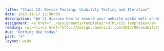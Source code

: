 ```yaml
---
title: "Class 12: Device Testing, Usability Testing and Iteration"
date: 2015-11-17 12:00:00
description: "We'll discuss how to ensure your website works well on multiple devices and browsers using the IdeaBase testing lab in class.  We'll also talk about accessibility and why it's important.  Finally, we'll also discuss how to develop usability and accessibility testing tasks and how to iterate on your design."
assignment: <a href="../assignments/templates">HTML/CSS Templates</a>
reading: <ul><li><a href="http://design.canonical.com/2013/08/usability-testing-how-do-we-design-effective-tasks">Usability testing - how do we design effective tasks by Tingting Zhao</a></li><li><a href="http://alistapart.com/article/reframing-accessibility-for-the-web">Reframing Accessibility for the Web by Anne Gibson</a></li><li><a href="http://a11yproject.com/checklist.html">Web Accessibility Checklist</a></li><li><a href="http://bradfrost.com/blog/mobile/test-on-real-mobile-devices-without-breaking-the-bank/">Test on Real Mobile Devices Without Breaking the Bank by Brad Frost</a></li></ul>
due: "Nothing due today"
part: "4"
layout: wide
---
```


